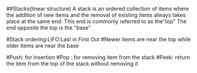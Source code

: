 ##Stacks(linear structure)
  A stack is an ordered collection of items where the addition of new items and the removal of existing items always takes place at the same end.
This end is commonly referred to as the"top"
The end opposite the top is the "base"

#Stack ordering:LIFO:Last in First Out
#Newer items are near the top while older items are near the base

#Push: for insertion
#Pop : for removing item from the stack
#Peek: return the item from the top of the stack without removing it

